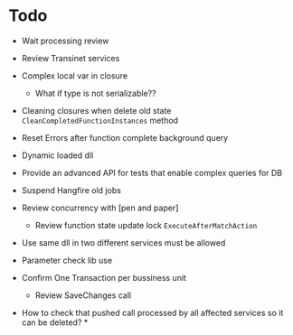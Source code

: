 ﻿# Todo
* Wait processing review
* Review Transinet services
* Complex local var in closure
	* What if type is not serializable??
* Cleaning closures when delete old state `CleanCompletedFunctionInstances` method
* Reset Errors after function complete background query
* Dynamic loaded dll


* Provide an advanced API for tests that enable complex queries for DB

* Suspend Hangfire old jobs

* Review concurrency with [pen and paper]
	* Review function state update lock `ExecuteAfterMatchAction`

* Use same dll in two different services must be allowed

* Parameter check lib use
* Confirm One Transaction per bussiness unit
	* Review SaveChanges call

* How to check that pushed call processed by all affected services so it can be deleted?
	* 
